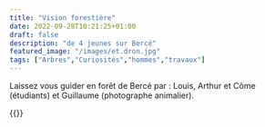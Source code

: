 ```yaml
---
title: "Vision forestière"
date: 2022-09-28T10:21:25+01:00
draft: false
description: "de 4 jeunes sur Bercé"
featured_image: "/images/et.dron.jpg"
tags: ["Arbres","Curiosités","hommes","travaux"]
---
```



Laissez vous guider en forêt de Bercé par :
Louis, Arthur et Côme (étudiants)
et Guillaume (photographe animalier).


{{<youtube id="IcelTcBckeE" autoplay="true">}}
